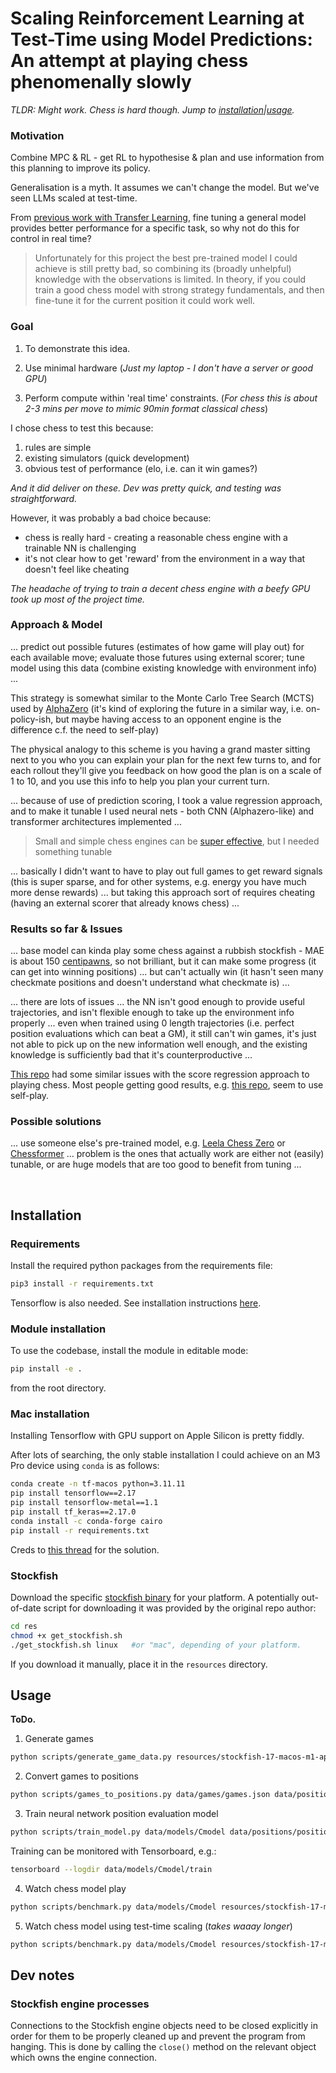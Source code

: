 # Scaling Reinforcement Learning at Test-Time using Model Predictions: An attempt at playing chess phenomenally slowly

_TLDR: Might work. Chess is hard though. Jump to [installation](#installation)|[usage](#usage)._

### Motivation

Combine MPC & RL - get RL to hypothesise & plan and use information from this planning to improve its policy.

Generalisation is a myth. It assumes we can't change the model. But we've seen LLMs scaled at test-time.

From [previous work with Transfer Learning](https://arxiv.org/abs/2508.21615), fine tuning a general model provides better performance for a specific task, so why not do this for control in real time?
> Unfortunately for this project the best pre-trained model I could achieve is still pretty bad, so combining its (broadly unhelpful) knowledge with the observations is limited. In theory, if you could train a good chess model with strong strategy fundamentals, and then fine-tune it for the current position it could work well.

### Goal

1. To demonstrate this idea.

2. Use minimal hardware (_Just my laptop - I don't have a server or good GPU_)

3. Perform compute within 'real time' constraints. (_For chess this is about 2-3 mins per move to mimic 90min format classical chess_)

I chose chess to test this because:
1. rules are simple
2. existing simulators (quick development)
3. obvious test of performance (elo, i.e. can it win games?)

_And it did deliver on these. Dev was pretty quick, and testing was straightforward._

However, it was probably a bad choice because:
- chess is really hard - creating a reasonable chess engine with a trainable NN is challenging
- it's not clear how to get 'reward' from the environment in a way that doesn't feel like cheating

_The headache of trying to train a decent chess engine with a beefy GPU took up most of the project time._

### Approach & Model

... predict out possible futures (estimates of how game will play out) for each available move; evaluate those futures using external scorer; tune model using this data (combine existing knowledge with environment info) ...

This strategy is somewhat similar to the Monte Carlo Tree Search (MCTS) used by [AlphaZero](https://nikcheerla.github.io/deeplearningschool/2018/01/01/AlphaZero-Explained/) (it's kind of exploring the future in a similar way, i.e. on-policy-ish, but maybe having access to an opponent engine is the difference c.f. the need to self-play)

The physical analogy to this scheme is you having a grand master sitting next to you who you can explain your plan for the next few turns to, and for each rollout they'll give you feedback on how good the plan is on a scale of 1 to 10, and you use this info to help you plan your current turn.

... because of use of prediction scoring, I took a value regression approach, and to make it tunable I used neural nets - both CNN (Alphazero-like) and transformer architectures implemented ...
> Small and simple chess engines can be [super effective](https://github.com/SebLague/Tiny-Chess-Bot-Challenge-Results), but I needed something tunable

... basically I didn't want to have to play out full games to get reward signals (this is super sparse, and for other systems, e.g. energy you have much more dense rewards) ... but taking this approach sort of requires cheating (having an external scorer that already knows chess) ...

### Results so far & Issues

... base model can kinda play some chess against a rubbish stockfish - MAE is about 150 [centipawns](https://www.reddit.com/r/chess/comments/mtzfaj/what_is_centipawn/), so not brilliant, but it can make some progress (it can get into winning positions) ... but can't actually win (it hasn't seen many checkmate positions and doesn't understand what checkmate is) ...

... there are lots of issues ... the NN isn't good enough to provide useful trajectories, and isn't flexible enough to take up the environment info properly ... even when trained using 0 length trajectories (i.e. perfect position evaluations which can beat a GM), it still can't win games, it's just not able to pick up on the new information well enough, and the existing knowledge is sufficiently bad that it's counterproductive ...

[This repo](https://github.com/undera/chess-engine-nn) had some similar issues with the score regression approach to playing chess. Most people getting good results, e.g. [this repo](https://github.com/dogeystamp/chess_inator), seem to use self-play.

### Possible solutions

... use someone else's pre-trained model, e.g. [Leela Chess Zero](https://lczero.org/) or [Chessformer](https://arxiv.org/abs/2409.12272v2) ... problem is the ones that actually work are either not (easily) tunable, or are huge models that are too good to benefit from tuning ...

<br/>

## Installation

### Requirements

Install the required python packages from the requirements file:
```bash
pip3 install -r requirements.txt
```

Tensorflow is also needed. See installation instructions [here](https://www.tensorflow.org/install/pip).

### Module installation

To use the codebase, install the module in editable mode:
```bash
pip install -e .
```
from the root directory.

### Mac installation

Installing Tensorflow with GPU support on Apple Silicon is pretty fiddly.

After lots of searching, the only stable installation I could achieve on an M3 Pro device using `conda` is as follows:
```bash
conda create -n tf-macos python=3.11.11
pip install tensorflow==2.17
pip install tensorflow-metal==1.1
pip install tf_keras==2.17.0
conda install -c conda-forge cairo
pip install -r requirements.txt
```

Creds to [this thread](https://stackoverflow.com/questions/78845096/tensorflow-metal-not-installable-on-m2-macbook-and-github-page-is-down) for the solution.

### Stockfish

Download the specific [stockfish binary](https://stockfishchess.org/download/) for your platform. A potentially out-of-date script for downloading it was provided by the original repo author:

```bash
cd res
chmod +x get_stockfish.sh
./get_stockfish.sh linux   #or "mac", depending of your platform. 
```

If you download it manually, place it in the `resources` directory.


## Usage

**ToDo.**

1. Generate games
```bash
python scripts/generate_game_data.py resources/stockfish-17-macos-m1-apple-silicon data/games/games.json --games 2500 --workers 12
```

2. Convert games to positions
```bash
python scripts/games_to_positions.py data/games/games.json data/positions/positions.json 50000 resources/stockfish-17-macos-m1-apple-silicon
```

3. Train neural network position evaluation model
```bash
python scripts/train_model.py data/models/Cmodel data/positions/positions.json --epochs 50 --bs 256 --vs 0.1
```
Training can be monitored with Tensorboard, e.g.:

```bash
tensorboard --logdir data/models/Cmodel/train
```

4. Watch chess model play
```bash
python scripts/benchmark.py data/models/Cmodel resources/stockfish-17-macos-m1-apple-silicon --plot
```

5. Watch chess model using test-time scaling (_takes waaay longer_)
```bash
python scripts/benchmark.py data/models/Cmodel resources/stockfish-17-macos-m1-apple-silicon --plot --use_ttmp
```

## Dev notes

### Stockfish engine processes
Connections to the Stockfish engine objects need to be closed explicitly in order for them to be properly cleaned up and prevent the program from hanging. This is done by calling the `close()` method on the relevant object which owns the engine connection.
